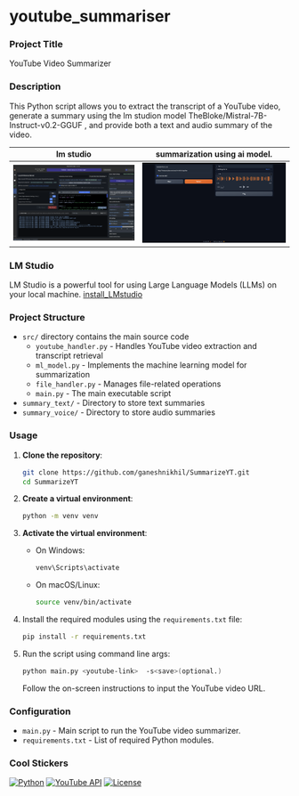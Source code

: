 # youtube_summariser


### Project Title

YouTube Video Summarizer

### Description
This Python script allows you to extract the transcript of a YouTube video, generate a summary using the lm studion model TheBloke/Mistral-7B-Instruct-v0.2-GGUF , and provide both a text and audio summary of the video.


lm studio  | summarization using ai model.| 
|--------------|-------------|
<img src="sample/lm_studio.png" width = "600"/>| <img src="sample/gradio_ui.png" width="600"/> |


### LM Studio 
  LM Studio is a powerful tool for using Large Language Models (LLMs) on your local machine.
  [install_LMstudio](https://lmstudio.ai)

### Project Structure

- `src/` directory contains the main source code
  - `youtube_handler.py` - Handles YouTube video extraction and transcript retrieval
  - `ml_model.py` - Implements the machine learning model for summarization
  - `file_handler.py` - Manages file-related operations
  - `main.py` - The main executable script
- `summary_text/` - Directory to store text summaries
- `summary_voice/` - Directory to store audio summaries

### Usage

1. **Clone the repository**:

   ```bash
   git clone https://github.com/ganeshnikhil/SummarizeYT.git
   cd SummarizeYT
   ```
2. **Create a virtual environment**:

   ```bash
   python -m venv venv
   ```

3. **Activate the virtual environment**:

   - On Windows:

     ```bash
     venv\Scripts\activate
     ```

   - On macOS/Linux:

     ```bash
     source venv/bin/activate
     ```

4. Install the required modules using the `requirements.txt` file:

    ```bash
    pip install -r requirements.txt
    ```

5. Run the script using command line args:

    ```bash
    python main.py <youtube-link>  -s<save>(optional.)
    ```

    Follow the on-screen instructions to input the YouTube video URL.

### Configuration

- `main.py` - Main script to run the YouTube video summarizer.
- `requirements.txt` - List of required Python modules.


### Cool Stickers

[![Python](https://img.shields.io/badge/Python-3.8%2B-blue.svg)](https://www.python.org/downloads/release/python-380/)
[![YouTube API](https://img.shields.io/badge/Youtube%20API-v3-red)](https://developers.google.com/youtube/v3)
[![License](https://img.shields.io/badge/license-MIT-green.svg)](https://opensource.org/licenses/MIT)
